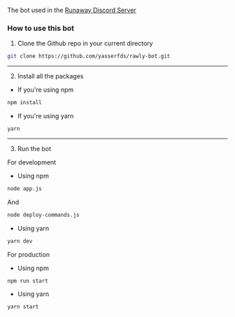 The bot used in the [Runaway Discord Server](https://discord.gg/p4rJ9TrJUa)

### How to use this bot

1. Clone the Github repo in your current directory

```bash
git clone https://github.com/yasserfds/rawly-bot.git 
```

---

2. Install all the packages

- If you're using npm

```bash
npm install
```

- If you're using yarn

```bash
yarn
```

---

3. Run the bot

For development

- Using npm

```bash
node app.js
```
And 
```bash
node deploy-commands.js
```

- Using yarn

```bash
yarn dev
```

For production

- Using npm

```bash
npm run start
```

- Using yarn

```bash
yarn start
```
